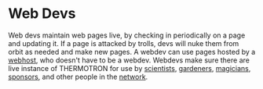 

# Web Devs

Web devs maintain web pages live, by checking in periodically on a page and updating it.  If a page is attacked by trolls, devs will nuke them from orbit as needed and make new pages.  A webdev can use pages hosted by a [webhost](../webhost), who doesn't have to be a webdev.  Webdevs make sure there are live instance of THERMOTRON for use by [scientists](../scientists), [gardeners](../gardeners/), [magicians](../magicians/), [sponsors](../sponsors), and other people in the [network](../network/).